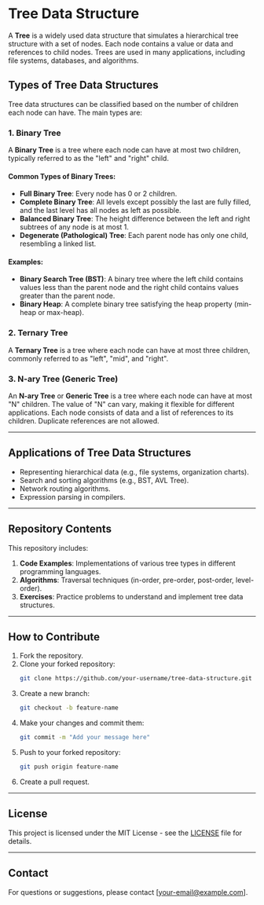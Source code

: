 # Tree Data Structure

A **Tree** is a widely used data structure that simulates a hierarchical tree structure with a set of nodes. Each node contains a value or data and references to child nodes. Trees are used in many applications, including file systems, databases, and algorithms.

## Types of Tree Data Structures
Tree data structures can be classified based on the number of children each node can have. The main types are:

### 1. Binary Tree
A **Binary Tree** is a tree where each node can have at most two children, typically referred to as the "left" and "right" child. 

#### Common Types of Binary Trees:
- **Full Binary Tree**: Every node has 0 or 2 children.
- **Complete Binary Tree**: All levels except possibly the last are fully filled, and the last level has all nodes as left as possible.
- **Balanced Binary Tree**: The height difference between the left and right subtrees of any node is at most 1.
- **Degenerate (Pathological) Tree**: Each parent node has only one child, resembling a linked list.

#### Examples:
- **Binary Search Tree (BST)**: A binary tree where the left child contains values less than the parent node and the right child contains values greater than the parent node.
- **Binary Heap**: A complete binary tree satisfying the heap property (min-heap or max-heap).

### 2. Ternary Tree
A **Ternary Tree** is a tree where each node can have at most three children, commonly referred to as "left", "mid", and "right".

### 3. N-ary Tree (Generic Tree)
An **N-ary Tree** or **Generic Tree** is a tree where each node can have at most "N" children. The value of "N" can vary, making it flexible for different applications. Each node consists of data and a list of references to its children. Duplicate references are not allowed.

---

## Applications of Tree Data Structures
- Representing hierarchical data (e.g., file systems, organization charts).
- Search and sorting algorithms (e.g., BST, AVL Tree).
- Network routing algorithms.
- Expression parsing in compilers.

---

## Repository Contents
This repository includes:
1. **Code Examples**: Implementations of various tree types in different programming languages.
2. **Algorithms**: Traversal techniques (in-order, pre-order, post-order, level-order).
3. **Exercises**: Practice problems to understand and implement tree data structures.

---

## How to Contribute
1. Fork the repository.
2. Clone your forked repository:
   ```bash
   git clone https://github.com/your-username/tree-data-structure.git
   ```
3. Create a new branch:
   ```bash
   git checkout -b feature-name
   ```
4. Make your changes and commit them:
   ```bash
   git commit -m "Add your message here"
   ```
5. Push to your forked repository:
   ```bash
   git push origin feature-name
   ```
6. Create a pull request.

---

## License
This project is licensed under the MIT License - see the [LICENSE](LICENSE) file for details.

---

## Contact
For questions or suggestions, please contact [your-email@example.com].
